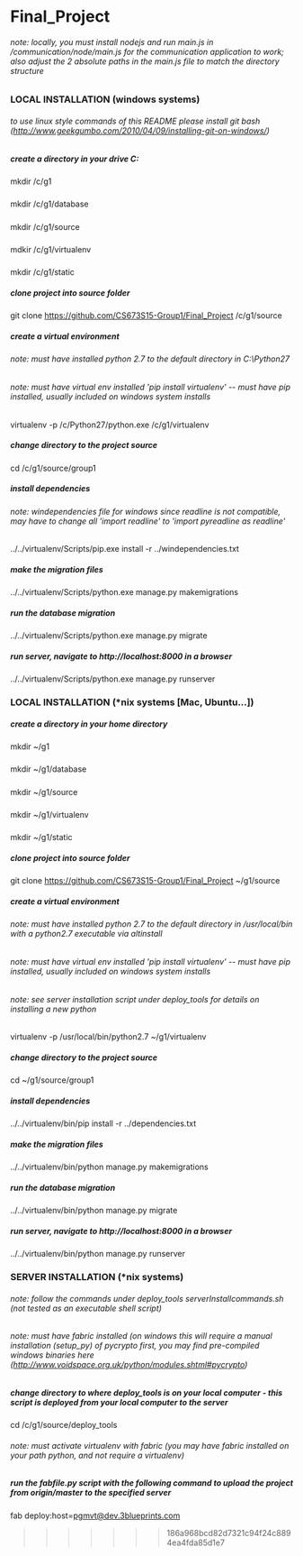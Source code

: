 # Final_Project

###### note: locally, you must install nodejs and run main.js in /communication/node/main.js for the communication application to work; also adjust the 2 absolute paths in the main.js file to match the directory structure

### LOCAL INSTALLATION (windows systems)
###### to use linux style commands of this README please install git bash (http://www.geekgumbo.com/2010/04/09/installing-git-on-windows/)
##### create a directory in your drive C:
##### 
mkdir /c/g1
##### 
mkdir /c/g1/database
##### 
mkdir /c/g1/source
##### 
mdkir /c/g1/virtualenv
##### 
mkdir /c/g1/static

##### clone project into source folder
git clone https://github.com/CS673S15-Group1/Final_Project /c/g1/source

##### create a virtual environment
###### note: must have installed python 2.7 to the default directory in C:\Python27
###### note: must have virtual env installed 'pip install virtualenv' -- must have pip installed, usually included on windows system installs
virtualenv -p /c/Python27/python.exe /c/g1/virtualenv

##### change directory to the project source
cd /c/g1/source/group1

##### install dependencies 
###### note: windependencies file for windows since readline is not compatible, may have to change all 'import readline' to 'import pyreadline as readline'
../../virtualenv/Scripts/pip.exe install -r ../windependencies.txt

##### make the migration files
../../virtualenv/Scripts/python.exe manage.py makemigrations

##### run the database migration
../../virtualenv/Scripts/python.exe manage.py migrate

##### run server, navigate to http://localhost:8000 in a browser
../../virtualenv/Scripts/python.exe manage.py runserver


### LOCAL INSTALLATION (*nix systems [Mac, Ubuntu...])
##### create a directory in your home directory
##### 
mkdir ~/g1
##### 
mkdir ~/g1/database
##### 
mkdir ~/g1/source
##### 
mkdir ~/g1/virtualenv
##### 
mkdir ~/g1/static
##### clone project into source folder
git clone https://github.com/CS673S15-Group1/Final_Project ~/g1/source

##### create a virtual environment
###### note: must have installed python 2.7 to the default directory in /usr/local/bin with a python2.7 executable via altinstall
###### note: must have virtual env installed 'pip install virtualenv' -- must have pip installed, usually included on windows system installs
###### note: see server installation script under deploy_tools for details on installing a new python
virtualenv -p /usr/local/bin/python2.7 ~/g1/virtualenv

##### change directory to the project source
cd ~/g1/source/group1

##### install dependencies
../../virtualenv/bin/pip install -r ../dependencies.txt

##### make the migration files
../../virtualenv/bin/python manage.py makemigrations

##### run the database migration
../../virtualenv/bin/python manage.py migrate

##### run server, navigate to http://localhost:8000 in a browser
../../virtualenv/bin/python manage.py runserver


### SERVER INSTALLATION (*nix systems)
###### note: follow the commands under deploy_tools serverInstallcommands.sh (not tested as an executable shell script)
###### note: must have fabric installed (on windows this will require a manual installation (setup_py) of pycrypto first, you may find pre-compiled windows binaries here (http://www.voidspace.org.uk/python/modules.shtml#pycrypto)
##### change directory to where deploy_tools is on your local computer - this script is deployed from your local computer to the server
cd /c/g1/source/deploy_tools
###### note: must activate virtualenv with fabric (you may have fabric installed on your path python, and not require a virtualenv)
##### run the fabfile.py script with the following command to upload the project from origin/master to the specified server
fab deploy:host=pgmvt@dev.3blueprints.com
>>>>>>> 186a968bcd82d7321c94f24c8894ea4fda85d1e7
